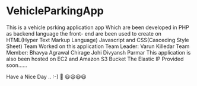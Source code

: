 # VehicleParkingApp
This is a vehicle psrking application app Which are been developed in PHP as backend language 
the front- end are been used to create on HTML(Hyper Text Markup Language) Javascript and CSS(Casceding Style Sheet)
Team Worked on this application
Team Leader:
Varun Killedar
Team Member: 
Bhavya Agrawal 
Chirage Johi
Divyansh Parmar
This application is also been hosted on EC2 and Amazon S3 Bucket 
The Elastic IP Provided soon......

Have a Nice Day .. :-) 📧 😃😃😃😃

